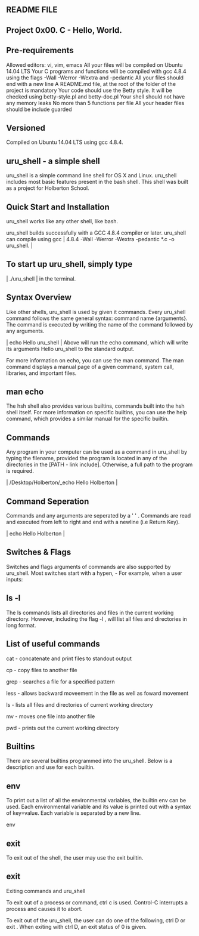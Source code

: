 ## README FILE
## Project 0x00. C - Hello, World.
## Pre-requirements 
Allowed editors: vi, vim, emacs
All your files will be compiled on Ubuntu 14.04 LTS
Your C programs and functions will be compiled with gcc 4.8.4 using the flags -Wall -Werror -Wextra and -pedantic
All your files should end with a new line
A README.md file, at the root of the folder of the project is mandatory
Your code should use the Betty style. It will be checked using betty-style.pl and betty-doc.pl
Your shell should not have any memory leaks
No more than 5 functions per file
All your header files should be include guarded
## Versioned 
Compiled on Ubuntu 14.04 LTS using gcc 4.8.4.
## uru_shell - a simple shell
uru_shell is a simple command line shell for OS X and Linux. uru_shell includes most basic features present in the bash shell. This shell was built as a project for Holberton School.
## Quick Start and Installation
uru_shell works like any other shell, like bash.

uru_shell builds successfully with a GCC 4.8.4 compiler or later. uru_shell can compile using gcc | 4.8.4 -Wall -Werror -Wextra -pedantic *.c -o uru_shell. |

## To start up uru_shell, simply type

| ./uru_shell  |
in the terminal.

## Syntax Overview
Like other shells, uru_shell is used by given it commands. Every uru_shell command follows the same general syntax: command name {arguments}. The command is executed by writing the name of the command followed by any arguments.

| echo Hello uru_shell	     |
Above will run the echo command, which will write its arguments Hello uru_shell to the standard output.

For more information on echo, you can use the man command. The man command displays a manual page of a given command, system call, libraries, and important files.

## man echo
The hsh shell also provides various builtins, commands built into the hsh shell itself. For more information on specific builtins, you can use the help command, which provides a similar manual for the specific builtin.

## Commands
Any program in your computer can be used as a command in uru_shell by typing the filename, provided the program is located in any of the directories in the [PATH - link include]. Otherwise, a full path to the program is required.

| /Desktop/Holberton/_echo Hello Holberton  |
## Command Seperation
Commands and any arguments are seperated by a ' ' . Commands are read and executed from left to right and end with a newline (i.e Return Key).

| echo Hello Holberton	   |
## Switches & Flags
Switches and flags arguments of commands are also supported by uru_shell. Most switches start with a hypen, - For example, when a user inputs:

## ls -l
The ls commands lists all directories and files in the current working directory. However, including the flag -l , will list all files and directories in long format.

## List of useful commands
cat - concatenate and print files to standout output

cp - copy files to another file

grep - searches a file for a specified pattern

less - allows backward moveement in the file as well as foward movement

ls - lists all files and directories of current working directory

mv - moves one file into another file

pwd - prints out the current working directory

## Builtins
There are several builtins programmed into the uru_shell. Below is a description and use for each builtin.

## env
To print out a list of all the environmental variables, the builtin env can be used. Each environmental variable and its value is printed out with a syntax of key=value. Each variable is separated by a new line.

env

## exit

To exit out of the shell, the user may use the exit builtin.

## exit

Exiting commands and uru_shell

To exit out of a process or command, ctrl c is used. Control-C interrupts a process and causes it to abort.

To exit out of the uru_shell, the user can do one of the following, ctrl D or exit . When exiting with ctrl D, an exit status of 0 is given.

